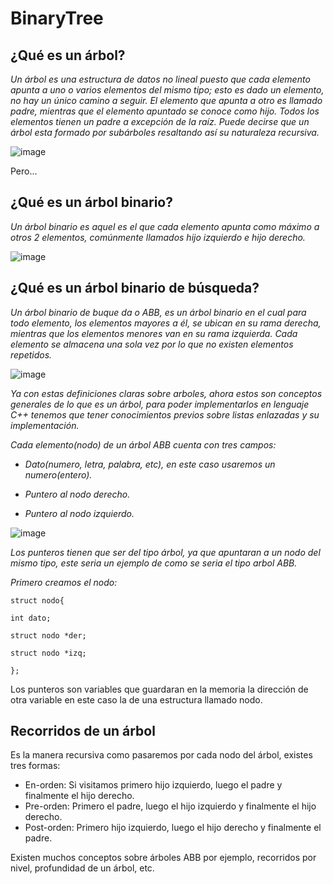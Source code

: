 # BinaryTree

## ¿Qué es un árbol?


_Un árbol es una estructura de datos no lineal puesto que cada elemento apunta a uno o varios elementos del mismo tipo; esto es dado un elemento, no hay un único camino a seguir. El elemento que apunta a otro es llamado padre, mientras que el elemento apuntado se conoce como hijo. Todos los elementos tienen un padre a excepción de la raíz. Puede decirse que un árbol esta formado por subárboles resaltando así su naturaleza recursiva._

![image](https://github.com/MARSFOREVER472/BinaryTree/assets/69094327/d773eb2a-7552-46de-ac2f-db4ee0c7c007)

Pero...

## ¿Qué es un árbol binario?

_Un árbol binario es aquel es el que cada elemento apunta como máximo a otros 2 elementos, comúnmente llamados hijo izquierdo e hijo derecho._

![image](https://github.com/MARSFOREVER472/BinaryTree/assets/69094327/23546c2c-2dbe-450f-adad-bce138380131)

## ¿Qué es un árbol binario de búsqueda?

_Un árbol binario de buque da o ABB, es un árbol binario en el cual para todo elemento, los elementos mayores a él, se ubican en su rama derecha, mientras que los elementos menores van en su rama izquierda. Cada elemento se almacena una sola vez por lo que no existen elementos repetidos._

![image](https://github.com/MARSFOREVER472/BinaryTree/assets/69094327/8455f336-0c37-4f81-b05e-a3a3a0dbc5a0)

_Ya con estas definiciones claras sobre arboles, ahora estos son conceptos generales de lo que es un árbol, para poder implementarlos en lenguaje C++ tenemos que tener conocimientos previos sobre listas enlazadas y su implementación._

_Cada elemento(nodo) de un árbol ABB cuenta con tres campos:_

- _Dato(numero, letra, palabra, etc), en este caso usaremos un numero(entero)._
  
- _Puntero al nodo derecho._
 
- _Puntero al nodo izquierdo._

![image](https://github.com/MARSFOREVER472/BinaryTree/assets/69094327/6622f6bc-7213-489c-91c4-02e309179d6a)

_Los punteros tienen que ser del tipo árbol, ya que apuntaran a un nodo del mismo tipo, este seria un ejemplo de como se seria el tipo arbol ABB._

_Primero creamos el nodo:_

   ```
   struct nodo{
   
   int dato;
   
   struct nodo *der;
   
   struct nodo *izq;
   
};
```
Los punteros son variables que guardaran en la memoria la dirección de otra variable en este caso la de una estructura llamado nodo.

## Recorridos de un árbol

Es la manera recursiva como pasaremos por cada nodo del árbol, existes tres formas:

- En-orden: Si visitamos primero hijo izquierdo, luego el padre y finalmente el hijo derecho.
- Pre-orden: Primero el padre, luego el hijo izquierdo y finalmente el hijo derecho.
- Post-orden: Primero hijo izquierdo, luego el hijo derecho y finalmente el padre.

Existen muchos conceptos sobre árboles ABB por ejemplo, recorridos por nivel, profundidad de un árbol, etc.
